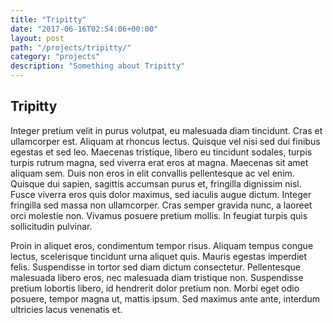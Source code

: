 ```yaml
---
title: "Tripitty"
date: "2017-06-16T02:54:06+00:00"
layout: post
path: "/projects/tripitty/"
category: "projects"
description: "Something about Tripitty"
---
```


## Tripitty

Integer pretium velit in purus volutpat, eu malesuada diam tincidunt. Cras et ullamcorper est. Aliquam at rhoncus lectus. Quisque vel nisi sed dui finibus egestas et sed leo. Maecenas tristique, libero eu tincidunt sodales, turpis turpis rutrum magna, sed viverra erat eros at magna. Maecenas sit amet aliquam sem. Duis non eros in elit convallis pellentesque ac vel enim. Quisque dui sapien, sagittis accumsan purus et, fringilla dignissim nisl. Fusce viverra eros quis dolor maximus, sed iaculis augue dictum. Integer fringilla sed massa non ullamcorper. Cras semper gravida nunc, a laoreet orci molestie non. Vivamus posuere pretium mollis. In feugiat turpis quis sollicitudin pulvinar.

Proin in aliquet eros, condimentum tempor risus. Aliquam tempus congue lectus, scelerisque tincidunt urna aliquet quis. Mauris egestas imperdiet felis. Suspendisse in tortor sed diam dictum consectetur. Pellentesque malesuada libero eros, nec malesuada diam tristique non. Suspendisse pretium lobortis libero, id hendrerit dolor pretium non. Morbi eget odio posuere, tempor magna ut, mattis ipsum. Sed maximus ante ante, interdum ultricies lacus venenatis et.